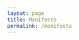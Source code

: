 ```yaml
---
layout: page
title: Manifesto
permalink: /manifesto
---
```

<!--
## Manifesto

### AT “JEFFERSON’S UNIVERSITY,” WE LOVE A PREAMBLE
The COVID-19 pandemic has irrevocably changed the way college and university instructors are teaching and students are learning. The nearly complete shift to remote learning will, in some instances, be permanent; pandemic pedagogy may be temporary, but digital pedagogy is here to stay. At the University of Virginia, the suddenness of this shift, the undemocratic means through which it was implemented, and the crisis conditions under which it took place have left little time for reflection. Many instructors, students, and staff alike have scarcely been able to breathe, let alone recover, grieve, and rethink our way through digital pedagogy during a global pandemic. As a consequence, corporations and higher ed institutions alike have been able to deploy a shock doctrine approach to online learning. Part of this has arrived in the technological form of what Jeffrey Moro calls “[cop shit](https://jeffreymoro.com/blog/2020-02-13-against-cop-shit/),” or “any pedagogical technique or technology that presumes an adversarial relationship between students and teachers,” which describes much of what is offered to the public university by private corporations seeking to make a profit. Another part of it came under the guise of reproducing normality in decidedly abnormal circumstances: students invited back to campus with promises of an “on-Grounds experience,” instructors and staff paid the same wages to work in-person under dangerous conditions, faculty handing out the same workload and assessments to overburdened students, University leadership expecting faculty to adapt their courses to online and hybrid models overnight. 
This search for normalcy during a pandemic which has claimed the lives of over 530,000 people in the United States at time of writing is, itself, potentially fatal. Students and employees of the University of Virginia are risking their health and their lives to recreate normal pedagogical conditions, but have found this to be an impossible task. It does not take much digging to find student and employee testimonials scattered across the internet about how stressed, depressed, and terrified they are as a consequence of hybrid learning. Moreover, we have discovered--either for the first or the hundredth time--that “normal pedagogical conditions” were themselves damaging to teaching and learning to begin with. Cop shit in classrooms predates the pandemic, as do harmful methods of academic assessment, unhealthy attitudes towards work and achievement, and unfair labor practices.
In this Manifesto, we argue for a pedagogical practice that starts with treating students, instructors, and other University employees as full human beings brought into community with one another by love and need alike. Love for learning, love for the things we study and teach, love for the people we work with, yes--but also, need for money to pay the bills, jobs to pay off the debt, healthcare to keep ourselves alive. We say “full humans” not to approximate the feel-good language of corporate wellness culture, but to describe a basic social truth: that when students walk into a classroom to learn, or instructors walk into a classroom to teach, they bring their full selves into that space. More, that transmission of knowledge is only made possible by the labor of thousands of people who help keep our classrooms clean, our computers running, and our physical needs met. *Everything that happens in the University is connected to pedagogy in some way.*
This portion of Connection Established is a call to action from this year’s Praxis cohort to our fellow members of the UVA community. We are using the unique and empowering space we’ve been given through the Scholars’ Lab to voice our concerns, frustrations, and ideas about the practice of digital pedagogy here at UVA. Another portion of our project is dedicated to exploring and documenting what the experience of digital pedagogy has been like for students and instructors through an interactive narrative. The two halves are intended to be experienced in conversation with one another, as they each emphasize different aspects of how we’ve come to think about pandemic learning. Both highlight the interconnectedness of teaching, learning, and living during stressful times. 

If you are an undergrad at UVa reading this: for you, this document is meant to be an invitation to rethink your relationship to the University. Is it a product you buy? A club you join? Or a community to which you both owe and are owed? We stress this last relationship as a way to push back against two ways of talking about undergrads that we find equally damaging. One insists you are all individually and exclusively responsible for your choices during the pandemic--*“You keep UVa safe.”* The other argues that students are totally absolved from blame because it is the University (or the state, or the federal government) which is ultimately at fault for the crisis. Neither of these can be totally true. If we are to take seriously the interconnectedness of our UVA community, all of us are responsible for the good and harm we send into the world--and, indeed, into the interconnected web of relationships in which we live. Certainly, those with more power than we have are responsible for structuring that web in ways that keep all of us safe. But just because they have abdicated their responsibility doesn’t mean we need to as well.
If you are a worker at UVA reading this: we wrote this document as fellow workers in an act of solidarity. We know first-hand the sudden and punishing increase in workload, the pressure to compromise our health to do our jobs, the expectation that high standards continue to be met in the face of crisis. UVA was asking a great deal from its workers even before the pandemic, and didn’t pay most of them nearly enough, particularly the Black and Brown employees and contract workers who constitute the majority of its dining and custodial staff. This is only more true now. The solutions to this inequity do not live in more task forces or one-time emergency financial aid. We deserve raises fixed to the cost of living and full healthcare coverage. We deserve hazard pay when we’re asked to risk our lives for our jobs. We deserve a hand in governing the University, because without us, there would be no University. 
If you are a faculty worker: 
If you are a decision maker, a person with power, a Dean, Provost, VP or President at UVA reading this: the following are not suggestions or pleas, but demands. We add them to the growing list of demands from the Black Student Alliance, the #6Asks Campaign, the labor union, and more. In so many regards, UVa does not behave like the publicly owned, publicly accountable institution that it markets itself as, in large part because it is increasingly privately owned and financed. Some of you may resent this as much as we do, but resenting is not enough. As fellow academics, we understand the impulse to claim relative powerlessness in a world governed by dominating structures. But you do have power. You have people on your payrolls. You can grant your workers healthcare. You can do away with grades. You can lobby politicians with more power and money than any of us. We all have levers we can pull. So, from you, we demand change at the root. We admit, it does sound a little silly typed out on a website, but only because typing it out is not the work. The work is ongoing, and lives elsewhere (even as we hope that what we’re doing here matters). We certainly don’t need you to win--please don’t take that too personally--but we could always use your help.  
We’ve divided the Manifesto under the following headings, presented alphabetically. Some of the bullets and stated demands are repeated across sections, and certain sections link to and from one another. This was done intentionally to gesture towards the interconnectedness of these issues. Connection can be intimidating for those of us invested in making change--we’re often left confronting the enormity of the problem, asking ourselves, “Where do I start?” After a year of exploring connectivity and community at UVA, we suggest that the answer can be: “Anywhere, which is also everywhere.” 

### ACCESSIBILITY
Even prior to the pandemic, many undergraduates in need of disability accommodations did not receive them. Much of this was due to medical gatekeeping and the reactive, not proactive, way the current system is set up (for example, a student may only be referred to SDAC after their grades begin to fall.) An estimated 2/3 of disabled college students “don’t receive accommodations simply because their colleges don’t know about their disabilities.” Jay Timothy Dolmage points out in Academic Ableism that most students who do receive accommodations don’t get them until their third or fourth year of college. During the pandemic, all these same restrictions apply. Indeed, it may now be more difficult for students to get diagnoses as medical screenings are put off or deprioritized. 
The move to online learning was not inherently or necessarily a barrier to students who need accommodations. In many places, the shift further normalized good practices such as recording lectures, providing captioning for all live and recorded events, offering asynchronous options for courses, and so on. However, the overall desire to replicate “normal” rhythms of work and assessment have reified barriers for some students and created new challenges for others.
More than half of college age students in the United States reported that they were “moderately”, “very” or “extremely” worried about their mental health. Some students have become caretakers as they live at home; others have struggled with job loss (their own or their parents’) and added financial stress. Many have lost family members to the virus. 
What do instructors do when over half their students struggle to some degree with mental health? What do disability centers and resource officers do? The pandemic has demanded a more capacious, generous approach to defining and addressing disability, one which does not stigmatize students for needing accommodations or treat their requests with paranoia and suspicion. It requires that, moving forward, universities design their pedagogical practices around universal principles that no longer demand students pursue individual solutions to what are so often social problems around access and health.  
Equity (link to Justice) and Overwork (link to Labor) 
A pedagogical practice that does not take students’ greater personal and social contexts into account is by definition inaccessible. To that end, we demand the following: 
Mandate training for all classroom instructors (from tenured faculty to graduate TAs) related to classroom and pedagogical accessibility and SDAC procedures.
Integrate real, substantive breaks into the academic calendar which are respected by students & faculty alike.
Increase funding for SDAC and ensure that SDAC is equipped to handle a wider range of disabilities. 
Increase funding and capacity for CAPS so that students are not pushed into the city and county’s already-overburdened mental healthcare system. 
Offer a wider range of options for support in the classroom that rely less on individual faculty discretion. 
To our fellow instructors, we make the following requests:
Familiarize yourselves with and incorporate Universal Design for Learning (UDL) into your course design. UDL’s flexible, inclusive framework puts less pressure on individual students to ask for accommodations and instead prioritizes accessibility to the benefit of all students.
Familiarize yourselves with SDAC and the legal rights of students with disabilities, with the understanding that serving students’ range of needs is a part of good pedagogy.  
To our fellow students, we ask the following:
[something about students creating a better environment for talking about and living with academic ableism day-to-day]
When in doubt, reach out. We hope you can think of learning as a communal enterprise rather than an individual one, built on relationships and empathy. We know as well as you do that some faculty are less inclined to accommodate the needs of their students, but many instructors are here to help as long as they know help is needed. 

### ASSESSMENT
<div id="assessment">
The culture of perfectionism and high achievement is pervasive throughout the United States’ higher ed system, but is perhaps especially pronounced at UVa. Having both worked as instructors and learned as students here, we recognize the incredible strain undergraduates are placed under to do well in what can often be a highly competitive academic environment. 
Competition, however, is not conducive to a deep and generative pedagogical relationship between students and their peers, or between students and instructors. It turns instructors into gatekeepers and students into grade seekers. 
Furthermore, the pursuit of grades produces labor-intensive but, ultimately, low-value work for faculty and their student assistants. Much of the “bullshitification” of academic labor, to borrow anthropologist David Graeber’s phrase, stems from giving and recording letter grades.
The combination of these factors has always made grade letter assessment a fraught task for instructors to do and an overinflated goal for students to chase. During the pandemic, the University was convinced through concerted student activism to extend the Credit/No Credit option through the end of the 2020-2021 school year. Conditions pre-pandemic were hardly ideal either, however. 
Assessment can be a powerful tool either for or against classroom accessibility. Tools such as deadlines and letter grades, when implemented in a rigid manner, function as disciplinary mechanisms rather than effective pedagogical ones. 
Teachers should also do their best to eliminate assessment bias. This involves reevaluating what is being assessed so that prior academic experience and background are reflected in the grading process  and certain expectations (such as having a refined style or voice, correct grammar, handwriting, etc.) are deemphasized over content.  
To this end, we demand the following:
That the University adopt a permanent and universal CR/NC option for all undergraduate work, as implemented at Brown University and other institutions of higher ed.
That the University eliminates all grade point averages and the Dean’s List. 
That, short of universal CR/NC, the University eliminates the practice of grading to a specific average or “on a curve.” 
That the University eliminates the Honor Code and the Honor Committee. 
That the University hires more full-time, tenure track faculty from more diverse backgrounds to facilitate smaller class sizes and the possibility of more written feedback and more personalized assessment styles such as contract grading. 
That the University permanently waives the SAT requirement and other standardized testing scores for admission.
Instructors:
More comprehensive and equitable means of assessment =/= “more work” for you necessarily
Get to know your students as people lol -- even if this is just how you read their work. Don’t think of them as your adversaries, don’t let them become invisible just bc the class is big
Students:
GPA/other markers of competitive academic performance are better markers of able bodiedness, material wealth, racial privilege, and other social inequities than they are of your performance. That doesn’t mean that if you have a 4.0 you didn’t earn it, but that there are better methods of describing your intellectual needs and accomplishments (e.g. written feedback, peer assessment, etc.)
Learning is work, and our methods of assessment need to better reflect the labor you put into your assignments and coursework. Look for instructors and courses that honor your effort, rather than encourage you to look for shortcuts. 
</div>

### CLASSROOMIFICATION
Many instructors understandably want to replicate the conditions of the physical classroom as much as possible in their digital teaching space. However, this desire has manifested itself in the urge to surveil and police our students as they go about their remote learning. This includes the use of software such as Proctorio and Turnitin, but also extends to smaller practices such as forcing students to keep their cameras on during Zoom classes or requiring all students to take exams at the same time, regardless of time zone differences.
This suspicious and ultimately controlling approach towards students feeds into the use of what Jeffrey Moro defines as “cop shit”: “any pedagogical technique or technology that presumes an adversarial relationship between students and teachers.” Educational technology like Proctorio that track student movement certainly falls under this category, but so do militant tardy or absence policies, assignments that require copying out honor code statements, and any interface with actual cops, including reporting students’ immigration status to ICE or calling cops on students in classrooms.
Why are instructors incentivized to be mistrustful of their own students, particularly at an institution where student “honor” is so highly prized? 
The honor system itself is designed to create anxiety that students are cheating without looking at the root cause of “academic misconduct,” leading to a pedagogical framework that is based on punishment instead of repair
As graduate students, we’ve gone through the system as both students subject to the Honor Code and instructors tasked with enforcing it. This creates unhealthy dynamics between students and teachers.
Trusting students requires strong interpersonal relationships and more individualized pedagogy (link to Accessibility), which is difficult to attain in person and can feel even more difficult to attain online. There are no shortcuts to building healthy classrooms, virtual or otherwise, but UVA is also not sufficiently supporting its teaching staff to do that work. 
Reproducing the classroom in “the digital world” has also relied heavily on labor of university support staff. Due to their small numbers to begin with and an increase in need of their services, University support staff have become even more overburdened than they were before the pandemic. 
Digital pedagogy is valuable in and of itself, but also should not be seen as either a replacement for in-person teaching or as an excuse to pay faculty and staff less because it is comparatively “low effort.” In many cases, good digital pedagogy requires more labor than in-person teaching. We need more training and resources to ensure digital assets are kept up-to-date and accessible. We need more time to make digital pedagogy comprehensive and engaging. 
We also recognize that interpersonal relationships between students and teachers are different between virtual and in-person spaces, and teachers should be encouraged to maximize the potential of both rather than having to choose or value one over the other. Rather than thinking of the digital as an inferior simulation of “real pedagogy,” we encourage students and teachers alike to see it as its own realm with its own set of challenges, joys, responsibilities, and ethics. It is not a shortcut.
To this end, we demand:
That the University discourages the use of all proctoring software such as Proctorio and ProctorU.
More broadly, that the University ensures that the implementation of digital technologies is consensual and accessible for students and faculty alike. 
That the University pauses any and all pursuits of large-scale remote and online learning programs to ensure full faculty involvement and buy-in. 
That the University hires more teaching and support staff who are appropriately compensated for their labor.
Instructors:
Don’t use proctoring software it doesn’t make your life easier
Give students the benefit of the doubt--if you’re stressed they’re probably stressed too
Think more of cheating is a symptom of larger problems, not a problem in and of itself
Embrace flexibility for yourself and your students!!!!!!!!
Embrace the possibilities of digital pedagogy/DH while resisting administrative control over your teaching
Students:
Keep agitating with your fellow students against school’s use of anti-plagiarism software and know your rights re: consenting to having your data harvested
Embrace the possibilities of digital pedagogy/DH while resisting administrative control over your learning
[link back to accessibility] Learn to advocate for yourself as best you can. While it’s unfair that students with more needs must expend more energy on speaking up for themselves, the best way to mobilize instructors is to confront them with the problem.

### JUSTICE
Many instructors, ourselves included, consider teaching students about social inequalities and resistance towards them an essential part of what we do in the classroom. This practice is limited, however, by the context of the institutions within which we learn and teach. 
The University of Virginia has a violent history of upholding white supremacist, eugenicist, and colonial ideologies. That history is reproduced daily in the labor and social relations of the University, as well as in the University’s larger relationship with the surrounding city of Charlottesville and its permanent residents. 
We know that people, organizations, and institutions within the University are committed to improving the University’s record on racial justice, particularly its treatment of Black and Brown students and workers. We want to use this space to point to some of these ongoing efforts. 
Racial Equity Task Force
Equity Center
Religion, Race, and Democracy Lab
Democracy Initiative
Black Student Alliance
President’s Commission on the University in the Age of Segregation
At the same time, there is a deep contradiction between the actions and initiatives of some of the University’s employees and the position of the University as an institution. We can begin with the school’s recent decision to bring back thousands of undergraduate students for in-person classes in Fall of 2020, prioritizing its own bottom line over the health and safety of Charlottesville residents, particularly Black and Brown workers at the University. This decision must be placed into the greater context of historic harm UVA has inflicted upon low-income and minority residents in Charlottesville. It also should consider the pandemic, which is having a disproportionate impact on Black and Hispanic wage workers.
Zooming out, we point to the University’s embeddedness within the prison industrial complex, its use of an armed police force which harasses Black and Brown students, and--as argued by our preceding Praxis cohort--its direct involvement in the erosion of affordable housing in Charlottesville. 
This tension cannot, we argue, be resolved solely with initiatives that originate within the power holders of the University. They necessitate a combination of worker, student, and tenant power. While we continue to organize outside the strict boundaries of our academic selves towards these ends, however, we also use this space to demand the following:
That the University terminate its contracts with Aramark and other private contractors and rehire all workers as direct employees.
That the University immediately raise all minimum wages, including those for student employees, to $15/hour and peg the wage to the cost of living in Charlottesville.
That, in the words of the 2019-2020 Praxis Cohort, the University “consider the actions and policies of the UVA Foundation and its subsidiaries when evaluating the impact of the University on local communities.” This is especially critical with regards to the impact of the Foundation’s land-buying practices on local housing availability and affordability.
That the University sticks to its promise to support the development of up to 1,500 affordable housing units in Charlottesville by 2030, and that it does so in partnership with low income and unhoused residents and their advocates.
That the University commits to achieving an undergraduate and graduate student body which reflects the racial and gender demographics of the Commonwealth of Virginia by 2030.
That the University commits to setting aside a permanent endowment to fund scholarships both for the descendents of enslaved workers who helped build and maintain UVA, and members of the Monacan Indian Nation, on whose stolen land the University sits. 
Instructors:
As a bare minimum: teach this history. Make sure your students leave UVA aware of the inequities this institution creates.
Engage in workplace organizing, particularly forms which find commonality between your own position and those of staff at the University.
Build ties to the community in which you live. Don’t stay in the University bubble!
Students:
Embrace and acknowledge your responsibility to the community of UVA and Charlottesville, and the relative power and privilege you may have as a student.
As each other’s best advocates, talk to and learn about your fellow students.
Listen and collaborate with longtime residents, who know best what they need. At the same time, don’t let your limited time at UVA become an excuse to not get involved. 

### LABOR
Even if we only think of pedagogy as “what happens in the classroom”--a perspective this Manifesto expressly argues against, but one its authors recognize many people adopt--we must still acknowledge that pedagogy is work. As such, it deserves to be framed, discussed, and compensated in those terms. While education workers often talk about our love for our jobs and our students before all else, the truth is that more often than not, the work will not love us back. Indeed, love for the work is something our employers weaponize against us to justify paying us smaller wages, granting fewer benefits, and denying us stable employment.
Like many peer institutions of higher ed, UVA does not like to talk about the labor it hires to do the work of the University. Instead, UVA’s administrators largely prefer to center the experience of undergraduate students, even as the pandemic has underscored more than ever the labor which makes those experiences possible. From teaching labor in classrooms, to the work of administration and technical support, to the labor of custodial and dining staff, to the lifesaving efforts of doctors, nurses, and medical staff: UVA’s tens of thousands of workers made sure the work of the University continued during the pandemic. 
Last Fall, UVA promised its students an “on Grounds experience” which was delivered through the sacrifice of workers. While the University’s administration has often thanked its employees, it has repeatedly neglected to give them hazard pay for risking their health to keep the University safe for in-person classes and events. It did not offer staff additional pay for their additional labor. It has kept the hospital short staffed and hospital employees overworked. It has forced and pressured employees to work in person when they didn’t feel safe doing so. 
We simply cannot imagine good pedagogy being produced under such precarious, stressful, and materially demanding conditions. This does not mean workers aren’t giving their all--in many cases, faculty, staff, and other employees have given everything they have and more. Rather, it means that the University’s leaders have not created the necessary conditions to support and sustain these workers. Yoga classes are meaningless for workers who are too busy to attend them. Mindfulness workshops don’t help a graduate student instructor afford her rent. Cheery emails from administrators don’t make up an undergraduate student worker’s missed shifts and lost pay.
While the particular stresses and circumstances of the past year have been somewhat unique, the underlying causes are much older. It was only in 2019 that President Ryan raised the hourly wage of full time workers at UVA to $15 an hour, a victory won by student and worker activists after decades of organizing. Student workers continue to be excluded from this policy, with our hourly minimum wage remaining at $8.75 an hour (to be raised to $9.50 in May 2021). 
Low pay is just one of many ways in which the University devalues those who work in its most critical positions. The janitor who cleans the classroom, the dining worker who serves students their meals, the technicians who maintain our electronic devices, the nurses and doctors treating students at Student Health, all have as much a hand in fulfilling the mission of the University as faculty and teaching staff. Yet rarely do we see these workers treated with the respect--nevermind given the compensation--they deserve. Instead, they’re  inevitably the first to lose pay, lose shifts, and lose jobs when money is tight. Many of these workers are employed through private contractors such as Aramark, a company known for its unfair and discriminatory labor practices. Privatization itself is a shift away from equitable labor standards, as wage workers from Charlottesville--many of them Black and Brown women--are left with jobs with the least security and the lowest pay.
As a public institution of higher education, we believe UVA should set the standard for worker compensation and treatment in the Commonwealth. Not only would this be an enormous step towards fulfilling the University’s stated commitment to racial and gender equity; it would promote the level of pedagogical excellence the University continuously aspires to achieve. 
To that end, we demand:
That the University immediately raise all minimum wages, including those for student employees, to $15/hour and peg the wage to the cost of living in Charlottesville.
That the University terminate its contracts with Aramark and other private contractors and rehire all workers directly. 
That the University compensate its workers with hazard pay for all hours worked in-person since the beginning of the pandemic in March 2020.
That the University ends its current hiring freeze and commits to replacing all wage and general faculty positions with tenure track lines by 2024, with priority given to personnel currently in those positions.
Instructors:
While UVA has not yet embraced full adjunctification, the unequal circumstances among wage, general, and tenure/tenure-track faculty point to the University’s cost-based priorities when it comes to hiring instructors. Instructors must resist any further efforts to expand wage/general faculty positions and [something about the death of tenure, only solution is solidarity among instructors and bw instructors & other workers]
Students:
Point to resources (UVA RAs, union, MutualAid) 

### POWER
Who makes decisions at the University, and how is it governed? For an institution which has recently invested so much financial and intellectual capital in the study of democracy, UVA--like most workplaces in the United States--remains a deeply undemocratic institution. By this, we mean that decisions are made in a top-down manner without the input of the vast majority of students and workers who study and work here, much less residents in the surrounding city who must live with the consequences of these decisions. 
Intruding upon this internal, bureaucratically enforced hierarchy of decision-making are the social hierarchies we encounter everywhere we go: hierarchies of white supremacy and heteropatriarchy, hierarchical labor relations, hierarchies of nationality, and so on. For this reason, not all students are equally powerless (or powerful); some are given more permission to act freely than others. Black students worry about the potential violence behind every exchange with University Ambassadors; white students may ask them to take a picture of their friend group. Largely white, male fraternity members may act recklessly and help bring about COVID lockdown restrictions which are enforced more heavily among the University’s Black and Brown student body. 
There is no straightforward solution to these inequities at UVA, not only because UVA is an institution which still produces and benefits from these inequities but because UVA is not an island. Nevertheless, that does not mean efforts for change are futile. If one of the missions of the public university is to teach students how to be good citizens of the world, then surely lessons in democratic self-governance must take priority. 
By this we do not merely mean the procedural lessons some students learn through participating in the Student Council, which as of Spring 2020, puts on a performance of governance far more than it actually creates policy. We envision even more than giving students and workers a “seat at the table”--we want the table itself! In the interim, however, students and workers must slowly seize and carve out more and more power for themselves within the University they create.
To that end we demand:
Voting power for both the student and the faculty representative on the Board of Visitors.
Elections of all higher level University administrative positions, from Deans up to the President. 
Instructors:
link to contract grading, link to resources on how to design a syllabus with students
link to something about faculty governance (Chris Newfield’s research?)
Students:
As individuals we have relatively little power compared to the people who run this university, but as a collective we can do a lot. [link to ongoing student activism at UVA and at other universities]

### VALUE
The ongoing demand as of March 2021 for an undergraduate tuition freeze at the University of Virginia has raised a range of questions regarding the value of a digital education. Students feel they are not getting what they were promised while attending Zoom University: no in-person mentoring from professors, no valuable connections with peers, no enriching experiences in the cities and towns their schools are located in. As the pandemic continued into Fall of 2020, tuition-paying students at UVA and elsewhere started questioning what it was, exactly, they were paying tens of thousands of dollars for. 
These calls for reduced tuition during the pandemic, often framed by students and their parents as wanting to pay less for an inferior product, sparked anger and frustration among many university instructors, who identified students as misunderstanding the purpose of tuition. “The tuition isn’t paying the ‘bills’ as you might imagine it,” sociologist Tressie McMillan Cottom wrote in a Tweet pointing out that the majority of tuition revenue goes towards paying for instruction. In other words, tuition is where most universities--public and private alike--find money to pay for the teaching labor on which their institutions run.
This is no less true for UVA. Indeed, the fact was brought up at a February Board of Visitors meeting as part of the University’s justification for proposing a tuition increase. Resources from that increase “would definitely be tied to compensation for our faculty and staff,” Vice President J. J. Davis announced.
The contest over freezing tuition over a “lesser product” and appropriately compensating University staff for their labor is almost entirely the product of austerity and artificial scarcity. State funding for higher education has been steadily declining in Virginia (and elsewhere) for several decades. In the same February 2021 Board of Visitors meeting where the Board discussed increasing tuition, Vice President Davis pointed out that “over the past thirty years we have seen the responsibility of higher education funding shift from the taxpayer--the state--to students and their families.”
In this scarcity environment, it is deeply unsurprising that University employees would perceive student calls for tuition freezes and refunds as a threat to their own compensation. We would like to suggest that a tuition freeze is just and necessary; AND, a virtual or remote education is not inherently inferior to an in-person one; AND, that austerity is a choice, not an economic inevitability. Students and their families should not be going into debt for college education even in pre-pandemic circumstances. 
Education is a right, especially public education, which is what UVA offers. The added factor of an economic recession and soaring unemployment means that freezing--if not reducing--tuition for the foreseeable future is the only moral and equitable position the University can take.
In addition, we argue that the reason why the past two semesters have felt drained of value is because the University has not devoted the adequate resources and careful consideration to making remote learning an enriching experience. Instead, decision makers have allowed the stress and limitations of remote learning to amplify pre-existing bad practices until they are basically unsustainable. 
Zoom learning has made worse the things which already were not working. Grades, deadlines, large classes, overworked staff, inaccessible course design, strained mental health resources: all need fixing, and fixing soon. 
Very few of the issues we’ve outlined here are unique to UVA. However, we feel it is important to highlight how these big structures manifest in local and specific ways, shaped by local histories of domination and resistance. We do this to reassert how proximate we all are to the problem, as well as the solutions.

### CLOSINGS
To demonstrate an alternative to the University’s overall approach to hybrid learning this past year, we offer our own time at the Scholars’ Lab as a counterexample. 
The six of us have spent the past academic year meeting remotely, two to three times a week, to learn entirely new skills with an almost entirely new group of people. We are all fully funded, with finances dealt with in an upfront and transparent way. We had assignments with flexible deadlines and no grades, were encouraged to collaborate, and deliberately fostered an environment of mutual care, respect, and friendship. We established connections over Zoom, WeChat, Slack, and Discord; had movie and game nights and met all of one another’s pets. We became friends.
We don’t think we’ve succeeded at building a community because we’re special people with special skills (who isn’t?), but because we were given the necessary environment in which to flourish, in spite of the chaos in our lives and in the world. We succeeded because, as Brandon Walsh kept reminding us, “You’re already successes in our eyes.”
What would the past two semesters at UVA have looked like if every administrator, instructor, and student had approached the pedagogical experience along these lines? If decision-makers had looked at online learning, not as a financial opportunity or a challenge to be forced onto teachers and students, but as a space to find new ways to build community? Would they have felt so pressured to bring students back to put themselves, University employees, and the surrounding community at risk? Would professors have kept up draconian grading and deadline policies? Would students have struggled so much to feel they were learning and building community?
-->